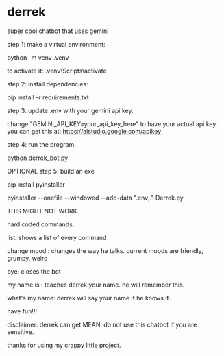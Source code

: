 # derrek
super cool chatbot that uses gemini

step 1: make a virtual environment:
  
  python -m venv .venv
  
  to activate it: .venv\Scripts\activate

step 2: install dependencies:
  
  pip install -r requirements.txt

step 3: update .env with your gemini api key.
  
  change "GEMINI_API_KEY=your_api_key_here" to have your actual api key. you can get this at: https://aistudio.google.com/apikey

step 4: run the program.
  
  python derrek_bot.py

OPTIONAL step 5: build an exe
  
  pip install pyinstaller
  
  pyinstaller --onefile --windowed --add-data ".env;." Derrek.py

  
  THIS MIGHT NOT WORK.

hard coded commands:

list: shows a list of every command

change mood <mood> : changes the way he talks. current moods are friendly, grumpy, weird

bye: closes the bot

my name is <name> : teaches derrek your name. he will remember this.

what's my name: derrek will say your name if he knows it.


have fun!!!


disclaimer: derrek can get MEAN. do not use this chatbot if you are sensitive.

thanks for using my crappy little project.
